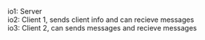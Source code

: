 io1: Server  
io2: Client 1, sends client info and can recieve messages  
io3: Client 2, can sends messages and recieve messages  
